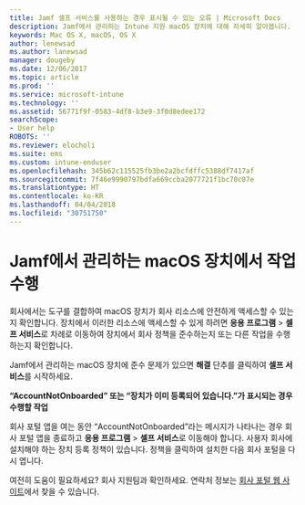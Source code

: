 ```yaml
---
title: Jamf 셀프 서비스를 사용하는 경우 표시될 수 있는 오류 | Microsoft Docs
description: Jamf에서 관리하는 Intune 지원 macOS 장치에 대해 자세히 알아봅니다.
keywords: Mac OS X, macOS, OS X
author: lenewsad
ms.author: lanewsad
manager: dougeby
ms.date: 12/06/2017
ms.topic: article
ms.prod: ''
ms.service: microsoft-intune
ms.technology: ''
ms.assetid: 56771f9f-0583-4df8-b3e9-3f0d8edee172
searchScope:
- User help
ROBOTS: ''
ms.reviewer: elocholi
ms.suite: ems
ms.custom: intune-enduser
ms.openlocfilehash: 345b62c115525fb3be2a2bcfdffc5388df7417af
ms.sourcegitcommit: 7f46e9990797bdfa669ccba2077721f1bc70c07e
ms.translationtype: HT
ms.contentlocale: ko-KR
ms.lasthandoff: 04/04/2018
ms.locfileid: "30751750"
---
```

# <a name="performing-actions-on-a-macos-device-managed-by-jamf"></a>Jamf에서 관리하는 macOS 장치에서 작업 수행

회사에서는 도구를 결합하여 macOS 장치가 회사 리소스에 안전하게 액세스할 수 있는지 확인합니다. 장치에서 이러한 리소스에 액세스할 수 있게 하려면 **응용 프로그램** > **셀프 서비스**로 차례로 이동하여 장치에서 회사 정책을 준수하는지 또는 다른 작업을 수행하는지 확인합니다.

Jamf에서 관리하는 macOS 장치에 준수 문제가 있으면 **해결** 단추를 클릭하여 **셀프 서비스**를 시작하세요.

__“AccountNotOnboarded” 또는 “장치가 이미 등록되어 있습니다.”가 표시되는 경우 수행할 작업__

회사 포털 앱을 여는 동안 “AccountNotOnboarded”라는 메시지가 나타나는 경우 회사 포털 앱을 종료하고 **응용 프로그램** > **셀프 서비스**로 이동해야 합니다. 사용자 회사에 설치해야 하는 장치 등록 정책이 있습니다. 정책을 클릭하여 설치한 다음 회사 포털을 다시 엽니다.

여전히 도움이 필요하세요? 회사 지원팀과 확인하세요. 연락처 정보는 [회사 포털 웹 사이트](https://portal.manage.microsoft.com#HelpDeskDialog)에서 찾을 수 있습니다.
